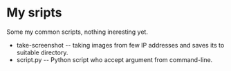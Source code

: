 # My sripts

Some my common scripts, nothing ineresting yet.

* take-screenshot -- taking images from few IP addresses and saves its to suitable directory.
* script.py -- Python script who accept argument from command-line.
